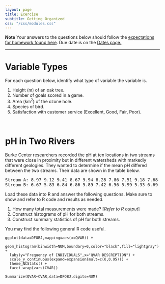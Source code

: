 ```yaml
---
layout: page
title: Exercise
subtitle: Getting Organized
css: "/css/modules.css"
---
```


<div class="alert alert-warning">
  <strong>Note</strong> Your answers to the questions below should follow the <a href="../resources/hwformat" target="_blank">expectations for homework found here</a>. Due date is on the <a href="../../resources/Dates-Current" target="_blank">Dates page.</a>
</div>

----

# Variable Types
<div class="alert alert-info">
For each question below, identify what type of variable the variable is.
</div>

1. Height (m) of an oak tree.
1. Number of goals scored in a game.
1. Area (km<sup>2</sup>) of the ozone hole.
1. Species of bird.
1. Satisfaction with customer service (Excellent, Good, Fair, Poor).

&nbsp;

# pH in Two Rivers
Burke Center researchers recorded the pH at ten locations in two streams that were close in proximity but in different watersheds with markedly different geologies. They wanted to determine if the mean pH differed between the two streams. Their data are shown in the table below.

<pre>
Stream A: 8.97 9.12 9.41 8.67 9.94 8.28 7.86 7.51 9.18 7.68
Stream B: 6.67 5.83 6.84 6.86 5.89 7.42 6.56 5.99 5.33 6.69
</pre>

Load these data into R and answer the following questions. Make sure to show and refer to R code and results as needed.

1. How many total measurements were made? [*Refer to R output*]
1. Construct histograms of pH for both streams.
1. Construct summary statistics of pH for both streams.

You may find the following general R code useful.

```
ggplot(data=DFOBJ,mapping=aes(x=QVAR)) +
  geom_histogram(binwidth=NUM,boundary=0,color="black",fill="lightgray") +
  labs(y="Frequency of INDIVIDUALS",x="QVAR DESCRIPTION") +
  scale_y_continuous(expand=expansion(mult=c(0,0.05))) +
  theme_NCStats() +
  facet_wrap(vars(CVAR))

Summarize(QVAR~CVAR,data=DFOBJ,digits=NUM)
```
